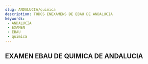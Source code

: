 ```yaml
---
slug: ANDALUCIA/quimica
description: TODOS ENEXAMENS DE EBAU DE ANDALUCIA
keywords:
 - ANDALUCIA
 - EXAMEN
 - EBAU
 - quimica
---
```

## EXAMEN EBAU DE QUIMICA DE ANDALUCIA
